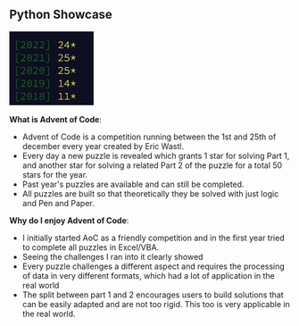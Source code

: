 ## Python Showcase


![Stars](https://github.com/julia-schmidt-lademann/julia-schmidt-lademann.github.io/blob/main/_includes/AoC.JPG?raw=true)

**What is Advent of Code**: 
- Advent of Code is a competition running between the 1st and 25th of december every year created by Eric Wastl. 
- Every day a new puzzle is revealed which grants 1 star for solving Part 1, and another star for solving a related Part 2 of the puzzle for a total 50 stars for the year.
- Past year's puzzles are available and can still be completed.
- All puzzles are built so that theoretically they be solved with just logic and Pen and Paper.

**Why do I enjoy Advent of Code**:
- I initially started AoC as a friendly competition and in the first year tried to complete all puzzles in Excel/VBA. 
- Seeing the challenges I ran into it clearly showed 
- Every puzzle challenges a different aspect and requires the processing of data in very different formats, which had a lot of application in the real world
- The split between part 1 and 2 encourages users to build solutions that can be easily adapted and are not too rigid. This too is very applicable in the real world.
